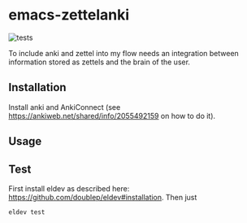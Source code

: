 # emacs-zettelanki

![tests](https://github.com/vlnn/emacs-zettelanki/actions/workflows/test.yml/badge.svg)


To include anki and zettel into my flow needs an integration between information stored as zettels and the brain of the user. 

## Installation

Install anki and AnkiConnect (see https://ankiweb.net/shared/info/2055492159 on how to do it).

## Usage

## Test

First install eldev as described here: https://github.com/doublep/eldev#installation. Then just

    eldev test
